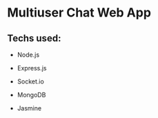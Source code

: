 # Multiuser Chat Web App

## Techs used:

- Node.js

- Express.js

- Socket.io

- MongoDB

- Jasmine